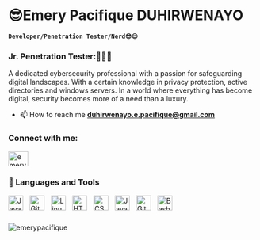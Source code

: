 # 😎Emery Pacifique DUHIRWENAYO

**`Developer/Penetration Tester/Nerd😎😉`**
<h3>Jr. Penetration Tester:👨🏾‍💻</h3>

A dedicated cybersecurity professional with a passion for safeguarding digital landscapes. With a certain knowledge in privacy protection, active directories and windows servers. In a world where everything has become digital, security becomes more of a need than a luxury.




- 📫 How to reach me **duhirwenayo.e.pacifique@gmail.com**

<h3 align="left">Connect with me:</h3>
<p align="left">
<a href="https://linkedin.com/in/emery pacifique duhirwenayo" target="blank"><img align="center" src="https://raw.githubusercontent.com/rahuldkjain/github-profile-readme-generator/master/src/images/icons/Social/linked-in-alt.svg" alt="emery pacifique duhirwenayo" height="30" width="40" /></a>
</p>

### 🧰 Languages and Tools

<img align="left" alt="Java" width="30px" style="padding-right:10px;" src="https://cdn.jsdelivr.net/gh/devicons/devicon/icons/java/java-original.svg"/>

<img align="left" alt="Git" width="30px" style="padding-right:10px;" src="https://cdn.jsdelivr.net/gh/devicons/devicon/icons/git/git-original.svg" />
<img align="left" alt="Linux" width="30px" style="padding-right:10px;" src="https://cdn.jsdelivr.net/gh/devicons/devicon/icons/linux/linux-original.svg" />
<img align="left" alt="HTML" width="30px" style="padding-right:10px;" src="https://cdn.jsdelivr.net/gh/devicons/devicon/icons/html5/html5-plain.svg" />
<img align="left" alt="CSS" width="30px" style="padding-right:10px;" src="https://cdn.jsdelivr.net/gh/devicons/devicon/icons/css3/css3-plain.svg" />
<img align="left" alt="JavaScript" width="30px" style="padding-right:10px;" src="https://cdn.jsdelivr.net/gh/devicons/devicon/icons/javascript/javascript-plain.svg" />

<img align="left" alt="GitHub" width="30px" style="padding-right:10px;" src="https://cdn.jsdelivr.net/gh/devicons/devicon/icons/github/github-original.svg" />
<img align="left" alt="Bash" width="30px" style="padding-right:10px;" src="https://cdn.jsdelivr.net/gh/devicons/devicon/icons/bash/bash-original.svg" />
<br />

#


<p><img align="center" src="https://github-readme-stats.vercel.app/api/top-langs?username=emerypacifique&show_icons=true&locale=en&layout=compact" alt="emerypacifique" /></p>
